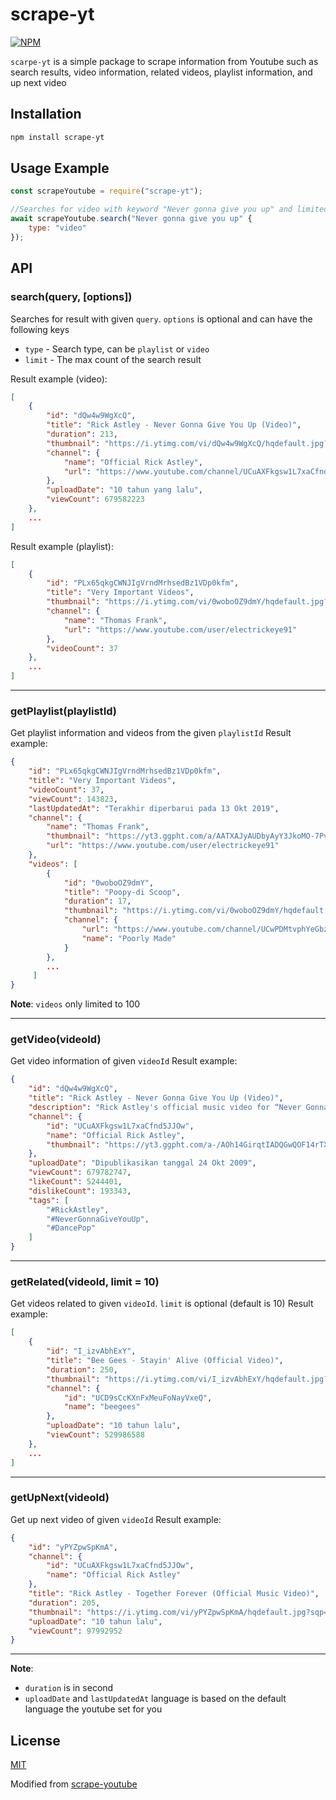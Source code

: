 
# scrape-yt
[![NPM](https://nodei.co/npm/scrape-yt.png?downloads=true)](https://nodei.co/npm/scrape-yt)

`scarpe-yt` is a simple package to scrape information from Youtube such as search results, video information, related videos, playlist information, and up next video

## Installation
```bash
npm install scrape-yt
```

## Usage Example

```js
const scrapeYoutube = require("scrape-yt");

//Searches for video with keyword "Never gonna give you up" and limited to 5 videos
await scrapeYoutube.search("Never gonna give you up" {
    type: "video"
}); 
```

## API
### search(query, [options])
Searches for result with given `query`.  `options` is optional and can have the following keys
- `type` - Search type, can be `playlist` or `video`
- `limit` - The max count of the search result

Result example (video):
```json
[
    {
        "id": "dQw4w9WgXcQ",
        "title": "Rick Astley - Never Gonna Give You Up (Video)",
        "duration": 213,
        "thumbnail": "https://i.ytimg.com/vi/dQw4w9WgXcQ/hqdefault.jpg?sqp=-oaymwEjCPYBEIoBSFryq4qpAxUIARUAAAAAGAElAADIQj0AgKJDeAE=&rs=AOn4CLBW5JbJn5nTCNKe8PvMuOqEiuttiQ",
        "channel": {
            "name": "Official Rick Astley",
            "url": "https://www.youtube.com/channel/UCuAXFkgsw1L7xaCfnd5JJOw"
        },
        "uploadDate": "10 tahun yang lalu",
        "viewCount": 679582223
    },
    ...
]
```
Result example (playlist):
```json
[
    {
        "id": "PLx65qkgCWNJIgVrndMrhsedBz1VDp0kfm",
        "title": "Very Important Videos",
        "thumbnail": "https://i.ytimg.com/vi/0woboOZ9dmY/hqdefault.jpg?sqp=-oaymwEXCPYBEIoBSFryq4qpAwkIARUAAIhCGAE=&rs=AOn4CLDcy1wd9LA-toJs7Gq-_I5-00n0Mw",
        "channel": {
            "name": "Thomas Frank",
            "url": "https://www.youtube.com/user/electrickeye91"
        },
        "videoCount": 37
    },
    ...
]
```

---
### getPlaylist(playlistId)
Get playlist information and videos from the given `playlistId`
Result example:
```json
{
    "id": "PLx65qkgCWNJIgVrndMrhsedBz1VDp0kfm",
    "title": "Very Important Videos",
    "videoCount": 37,
    "viewCount": 143823,
    "lastUpdatedAt": "Terakhir diperbarui pada 13 Okt 2019",
    "channel": {
        "name": "Thomas Frank",
        "thumbnail": "https://yt3.ggpht.com/a/AATXAJyAUDbyAyY3JkoMO-7Pvvf4QtksJF9Y6C6fTg=s100-c-k-c0xffffffff-no-rj-mo",
        "url": "https://www.youtube.com/user/electrickeye91"
    },
    "videos": [
        {
            "id": "0woboOZ9dmY",
            "title": "Poopy-di Scoop",
            "duration": 17,
            "thumbnail": "https://i.ytimg.com/vi/0woboOZ9dmY/hqdefault.jpg?sqp=-oaymwEiCKgBEF5IWvKriqkDFQgBFQAAAAAYASUAAMhCPQCAokN4AQ==&rs=AOn4CLD-Z5XXZlfjshvyd3K-oYIkGo-0Rw",
            "channel": {
                "url": "https://www.youtube.com/channel/UCwPDMtvphYeGbzDKa8obOnQ",
                "name": "Poorly Made"
            }
        },
        ...
     ]
}
```
**Note**: `videos` only limited to 100

---
### getVideo(videoId)
Get video information of given `videoId`
Result example:
```json
{
    "id": "dQw4w9WgXcQ",
    "title": "Rick Astley - Never Gonna Give You Up (Video)",
    "description": "Rick Astley's official music video for “Never Gonna Give You Up”...",
    "channel": {
        "id": "UCuAXFkgsw1L7xaCfnd5JJOw",
        "name": "Official Rick Astley",
        "thumbnail": "https://yt3.ggpht.com/a-/AOh14GirqtIADQGwQOF14rTXYeSzIkuySwxwlqAZyzo0mQ=s176-c-k-c0xffffffff-no-nd-rj"
    },
    "uploadDate": "Dipublikasikan tanggal 24 Okt 2009",
    "viewCount": 679782747,
    "likeCount": 5244401,
    "dislikeCount": 193343,
    "tags": [
        "#RickAstley",
        "#NeverGonnaGiveYouUp",
        "#DancePop"
    ]
}
```

---
### getRelated(videoId, limit = 10)
Get videos related to given `videoId`. `limit` is optional (default is 10)
Result example:
```json
[
    {
        "id": "I_izvAbhExY",
        "title": "Bee Gees - Stayin' Alive (Official Video)",
        "duration": 250,
        "thumbnail": "https://i.ytimg.com/vi/I_izvAbhExY/hqdefault.jpg?sqp=-oaymwEjCNACELwBSFryq4qpAxUIARUAAAAAGAElAADIQj0AgKJDeAE=&rs=AOn4CLCEl-X_ZnGdzoLqS-wfFcs1rED1LQ",
        "channel": {
            "id": "UCD9sCcKXnFxMeuFoNayVxeQ",
            "name": "beegees"
        },
        "uploadDate": "10 tahun lalu",
        "viewCount": 529986588
    },
    ...
]
```

---
### getUpNext(videoId)
Get up next video of given `videoId`
Result example:
```json
{
    "id": "yPYZpwSpKmA",
    "channel": {
        "id": "UCuAXFkgsw1L7xaCfnd5JJOw",
        "name": "Official Rick Astley"
    },
    "title": "Rick Astley - Together Forever (Official Music Video)",
    "duration": 205,
    "thumbnail": "https://i.ytimg.com/vi/yPYZpwSpKmA/hqdefault.jpg?sqp=-oaymwEjCNACELwBSFryq4qpAxUIARUAAAAAGAElAADIQj0AgKJDeAE=&rs=AOn4CLAIYA0llYwvjijecWwCYJgXMx6YWA",
    "uploadDate": "10 tahun lalu",
    "viewCount": 97992952
}

```
---
**Note**:
* `duration` is in second
* `uploadDate` and `lastUpdatedAt` language is based on  the default language the youtube set for you 


## License
[MIT](https://github.com/VincentJonathan/scrape-yt/blob/master/LICENSE)

Modified from [scrape-youtube](https://github.com/DrKain/scrape-youtube)
